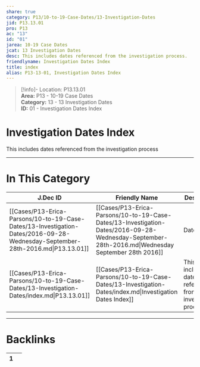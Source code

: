 ```yaml
---  
share: true  
category: P13/10-to-19-Case-Dates/13-Investigation-Dates  
jid: P13.13.01  
pro: P13  
ac: "13"  
id: "01"  
jarea: 10-19 Case Dates  
jcat: 13 Investigation Dates  
desc: This includes dates referenced from the investigation process.  
friendlyname: Investigation Dates Index  
title: index  
alias: P13-13-01, Investigation Dates Index  
---  
```

  
>[!info]- Location: P13.13.01  
>**Area:** P13 - 10-19 Case Dates  
>**Category:** 13 - 13 Investigation Dates  
>**ID:** 01 - Investigation Dates Index  
  
# Investigation Dates Index  
  
This includes dates referenced from the investigation process  
   
  
  
---  
# In This Category  
  
| J.Dec ID                                                                                                                      | Friendly Name                                                                                                                                     | Description                                                    |  
| ----------------------------------------------------------------------------------------------------------------------------- | ------------------------------------------------------------------------------------------------------------------------------------------------- | -------------------------------------------------------------- |  
| [[Cases/P13-Erica-Parsons/10-to-19-Case-Dates/13-Investigation-Dates/2016-09-28-Wednesday-September-28th-2016.md\|P13.13.01]] | [[Cases/P13-Erica-Parsons/10-to-19-Case-Dates/13-Investigation-Dates/2016-09-28-Wednesday-September-28th-2016.md\|Wednesday September 28th 2016]] | Date                                                           |  
| [[Cases/P13-Erica-Parsons/10-to-19-Case-Dates/13-Investigation-Dates/index.md\|P13.13.01]]                                    | [[Cases/P13-Erica-Parsons/10-to-19-Case-Dates/13-Investigation-Dates/index.md\|Investigation Dates Index]]                                        | This includes dates referenced from the investigation process. |  
  
  
---  
# Backlinks  
<div><table class="dataview table-view-table"><thead class="table-view-thead"><tr class="table-view-tr-header"><th class="table-view-th"><span></span><span class="dataview small-text">1</span></th><th class="table-view-th"><span></span></th></tr></thead><tbody class="table-view-tbody"></tbody></table></div>